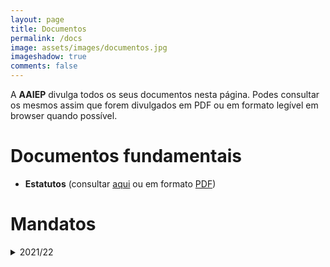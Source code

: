 ```yaml
---
layout: page
title: Documentos
permalink: /docs
image: assets/images/documentos.jpg
imageshadow: true
comments: false
---
```


A **AAIEP** divulga todos os seus documentos nesta página. Podes consultar os mesmos assim que forem divulgados em PDF ou em formato legível em browser quando possível.

# Documentos fundamentais

- **Estatutos** (consultar [aqui](estatutos) ou em formato [PDF](""))

# Mandatos

<details>
<summary>2021/22</summary>
<ul>
 <li>Artigo 1º</li>  
 <li>Artigo 2º</li>  
 <li>Artigo 3º</li>  
 <li>Artigo 4º</li>  
</ul>
</details>

